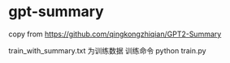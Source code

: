 # gpt-summary
copy from https://github.com/qingkongzhiqian/GPT2-Summary

train_with_summary.txt  为训练数据
训练命令
python train.py
